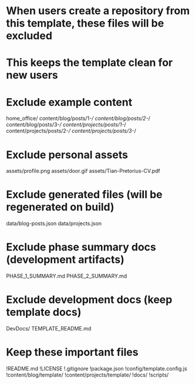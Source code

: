 # When users create a repository from this template, these files will be excluded
# This keeps the template clean for new users

# Exclude example content
home_office/
content/blog/posts/1-*/
content/blog/posts/2-*/
content/blog/posts/3-*/
content/projects/posts/1-*/
content/projects/posts/2-*/
content/projects/posts/3-*/

# Exclude personal assets
assets/profile.png
assets/door.gif
assets/Tian-Pretorius-CV.pdf

# Exclude generated files (will be regenerated on build)
data/blog-posts.json
data/projects.json

# Exclude phase summary docs (development artifacts)
PHASE_1_SUMMARY.md
PHASE_2_SUMMARY.md

# Exclude development docs (keep template docs)
DevDocs/
TEMPLATE_README.md

# Keep these important files
!README.md
!LICENSE
!.gitignore
!package.json
!config/template.config.js
!content/blog/template/
!content/projects/template/
!docs/
!scripts/
